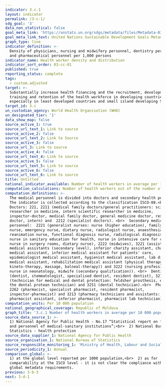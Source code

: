 ```yaml
---
indicator: 3.c.1
layout: indicator
permalink: /3-c-1/
sdg_goal: '3'
data_non_statistical: false
goal_meta_link: 'https://unstats.un.org/sdgs/metadata/files/Metadata-03-0C-01.pdf'
goal_meta_link_text: United Nations Sustainable Development Goals Metadata (PDF 207 KB)
graph_type: line
indicator_definition: >-
  Density of physicians, nursing and midwifery personnel, dentistry personnel,
  and pharmaceutical personnel per 1,000 persons
indicator_name: Health worker density and distribution
indicator_sort_order: 03-cc-01
published: true
reporting_status: complete
tags:
  - custom.adjusted
target: >-
  Substantially increase health financing and the recruitment, development,
  training and retention of the health workforce in developing countries,
  especially in least developed countries and small island developing States
target_id: 3.c
un_custodian_agency: World Health Organisation (WHO)
un_designated_tier: '1'
data_show_map: false
source_active_1: true
source_url_text_1: Link to source
source_active_2: false
source_url_text_2: Link to Source
source_active_3: false
source_url_3: Link to source
source_active_4: false
source_url_text_4: Link to source
source_active_5: false
source_url_text_5: Link to source
source_active_6: false
source_url_text_6: Link to source
title: Untitled
national_indicator_available: Number of health workers in average per 10 000 population
computation_calculations: Number of health workers out of the number of population*10000<br>
computation_definitions: >-
  The medical personnel is divided into doctors and secondary health personnel.
  The indicator is collected according to the classification ISCO-08.<br> 
  Doctors: 221, 2211 (medical family doctors/general practitioners: scientific
  researcher in medicine, intern scientific researcher in medicine,
  inspector-doctor, medical family doctor, general medicine doctor, resident
  doctor, intern) and  2212 (specialist doctors). <br>  Secondary medical
  personnel:  2221 (generalist nurses: nurse (higher education), family doctor
  nurse, emergency nurse, dietary nurse, radiologist nurse, anaesthesia and
  reanimation nurse, functional diagnosis nurse, radiological diagnosis nurse,
  nurse in sanitary education for health, nurse in intensive care for children,
  nurse in surgery rooms, dietary nurse), 2222 (midwives), 3221 (assistants:
  medical assistants (secondary level), inferior charity assistant, charity
  medical assistant, inferior medical assistant for patients' care,
  epidemiologist medical assistant, hygienist medical assistant, lab diagnosis
  medical assistant, rehabilitation medical assistant (physical therapy,
  kineto-therapy, massage, balneal-therapy)) and 3222 (nursing professionals:
  nurse in neonatology, midwife (secondary qualification)). <br>  Dentists: 2261
  (dentist, stemmatologist, specialised dentist, resident dentist), 3214
  (technician for medical and dental protection: feldsher prosthesis, excluding
  the dental protean technician) and 3251 (dental technician).<br>  Pharmacists:
  2262 (pharmacist, specialist pharmacist, resident pharmacist,
  inspector-pharmacist) and 3213 (pharmacy technicians and assistants:
  pharmacist assistant, inferior pharmacist, pharmacist lab technician).
computation_units: Per 10 000 population
national_geographical_coverage: Republic of Moldova
graph_title: '3.c.1 Number of health workers in average per 10 000 population '
source_data_source_1: >-
  1) National Agency for Public Health - No.17 “Statistical report on functions
  and personnel of medical-sanitary institutions”;<br>  2) National Bureau of
  Statistics - health protection 
source_data_supplier_1: National Agency for Public Health
source_organisation_1: National Bureau of Statistics
source_responsible_monitoring_1: 'Ministry of Health, Labour and Social Protection'
source_periodicity_1: Annual
comparison_global: >-
  1) at the global level reported per 1000 population,<br>  2) as for
  comparability at the ISCO level - it is not clear the compliance with the
  global metadata requirements.
previous: 3-b-3
next: 3-d-1
---
```

